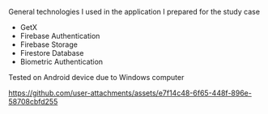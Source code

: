 General technologies I used in the application I prepared for the study case
- GetX
- Firebase Authentication
- Firebase Storage
- Firestore Database
- Biometric Authentication

Tested on Android device due to Windows computer 

https://github.com/user-attachments/assets/e7f14c48-6f65-448f-896e-58708cbfd255

